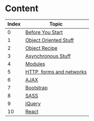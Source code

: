 # Content

| Index | Topic |
| ----- | ----- |
| 0 | [Before You Start](https://hamzaahmad97.github.io/ref/Before-you-start) |
| 1 | [Object Oriented Stuff](https://hamzaahmad97.github.io/ref/Object-oriented-stuff) |
| 2 | [Object Recipe](https://hamzaahmad97.github.io/ref/Object-recipe) |
| 3 | [Asynchronous Stuff](https://hamzaahmad97.github.io/ref/Asynchronous-stuff) |
| 4 | [Modules](https://hamzaahmad97.github.io/ref/Modules) |
| 5 | [HTTP, forms and networks](https://hamzaahmad97.github.io/ref/Networks-http-forms) |
| 6 | [AJAX](https://hamzaahmad97.github.io/ref/AJAX) |
| 7 | [Bootstrap](https://hamzaahmad97.github.io/ref/bootstrap) |
| 8 | [SASS](https://hamzaahmad97.github.io/ref/SASS) |
| 9 | [jQuery](https://hamzaahmad97.github.io/ref/jQuery) |
| 10 | [React](https://hamzaahmad97.github.io/ref/react) |





